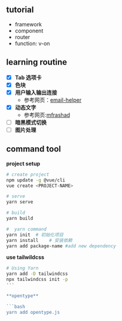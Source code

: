 ## tutorial

- framework
- component
- router
- function: v-on


## learning routine

- [x] **Tab 选项卡**
- [x] **色块**
- [x] **用户输入输出连接**
    - 参考网页：[email-helper](https://email-helper.vercel.app/)
- [x] **动态文字**
    - 参考网页:[mfrashad](https://www.mfrashad.com/)
- [ ] **暗黑模式切换**
- [ ] **图片处理**

## command tool

**project setup**

```bash
# create project
npm update -g @vue/cli
vue create <PROJECT-NAME>

# serve
yarn serve

# build
yarn build

#  yarn command
yarn init  # 初始化项目
yarn install    # 安装依赖
yarn add package-name #add new dependency
```

**use tailwildcss**

```bash
# Using Yarn
yarn add -D tailwindcss
npx tailwindcss init -p
'''

**opentype**

```bash
yarn add opentype.js
```

